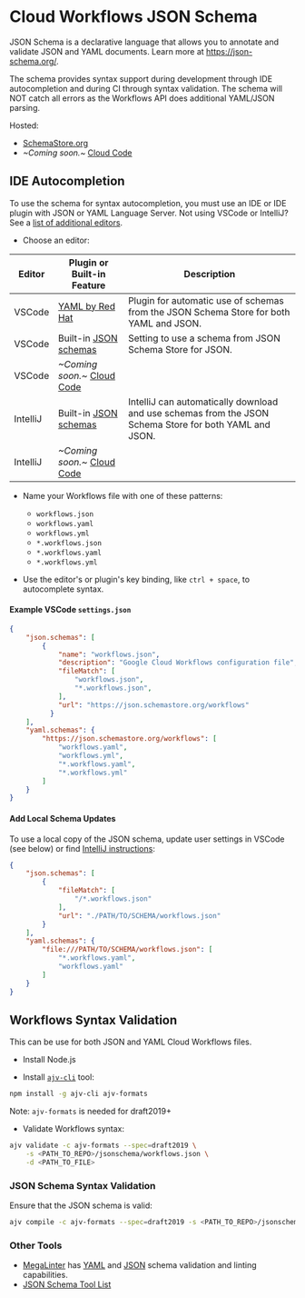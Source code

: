 # Cloud Workflows JSON Schema

JSON Schema is a declarative language that allows you to annotate and validate JSON and YAML documents. Learn more at https://json-schema.org/.

The schema provides syntax support during development through IDE autocompletion and during CI through syntax validation. The schema will NOT catch all errors as the Workflows API does additional YAML/JSON parsing.

Hosted:
*   [SchemaStore.org](https://www.schemastore.org/json/)
*   *\~Coming soon.\~* [Cloud Code](https://cloud.google.com/code)

## IDE Autocompletion

To use the schema for syntax autocompletion, you must use an IDE or IDE plugin with JSON or YAML Language Server. Not using VSCode or IntelliJ? See a [list of additional editors](https://json-schema.org/implementations.html#editors).

* Choose an editor:

| Editor | Plugin or Built-in Feature | Description |
| --- | - | -|
| VSCode | [YAML by Red Hat](https://marketplace.visualstudio.com/items?itemName=redhat.vscode-yaml) | Plugin for automatic use of schemas from the JSON Schema Store for both YAML and JSON. |
| VSCode | Built-in [JSON schemas](https://code.visualstudio.com/docs/languages/json#_json-schemas-and-settings) | Setting to use a schema from JSON Schema Store for JSON. |
| VSCode | *\~Coming soon.\~* [Cloud Code](https://cloud.google.com/code) | |
| IntelliJ | Built-in [JSON schemas](https://www.jetbrains.com/help/idea/json.html#ws_json_using_schemas) | IntelliJ can automatically download and use schemas from the JSON Schema Store for both YAML and JSON. |
| IntelliJ | *\~Coming soon.\~* [Cloud Code](https://cloud.google.com/code) | |


* Name your Workflows file with one of these patterns:

    - `workflows.json`
    - `workflows.yaml`
    - `workflows.yml`
    - `*.workflows.json`
    - `*.workflows.yaml`
    - `*.workflows.yml`

* Use the editor's or plugin's key binding, like `ctrl + space`, to autocomplete syntax.

#### Example VSCode `settings.json`

```json
{
    "json.schemas": [
        {
            "name": "workflows.json",
            "description": "Google Cloud Workflows configuration file",
            "fileMatch": [
                "workflows.json",
                "*.workflows.json",
            ],
            "url": "https://json.schemastore.org/workflows"
          }
    ],
    "yaml.schemas": {
        "https://json.schemastore.org/workflows": [
            "workflows.yaml",
            "workflows.yml",
            "*.workflows.yaml",
            "*.workflows.yml"
        ]
    }
}
```

#### Add Local Schema Updates

To use a local copy of the JSON schema, update user settings in VSCode (see below) or find [IntelliJ instructions](https://www.jetbrains.com/help/idea/json.html#ws_json_schema_add_custom):

```json
{
    "json.schemas": [
        {
            "fileMatch": [
                "/*.workflows.json"
            ],
            "url": "./PATH/TO/SCHEMA/workflows.json"
        }
    ],
    "yaml.schemas": {
        "file:///PATH/TO/SCHEMA/workflows.json": [
            "*.workflows.yaml",
            "workflows.yaml"
        ]
    }
}
```

## Workflows Syntax Validation

This can be use for both JSON and YAML Cloud Workflows files.

* Install Node.js

* Install [`ajv-cli`](https://www.npmjs.com/package/ajv-cli) tool:

```sh
npm install -g ajv-cli ajv-formats
```

Note: `ajv-formats` is needed for draft2019+

* Validate Workflows syntax:

```sh
ajv validate -c ajv-formats --spec=draft2019 \
    -s <PATH_TO_REPO>/jsonschema/workflows.json \
    -d <PATH_TO_FILE>
```

### JSON Schema Syntax Validation

Ensure that the JSON schema is valid:

```sh
ajv compile -c ajv-formats --spec=draft2019 -s <PATH_TO_REPO>/jsonschema/workflows.json
```

### Other Tools

* [MegaLinter](https://megalinter.io/latest/) has [YAML](https://megalinter.io/latest/descriptors/yaml_v8r/) and [JSON](https://megalinter.io/latest/descriptors/json_v8r/)
schema validation and linting capabilities.
* [JSON Schema Tool List](https://json-schema.org/implementations.html)